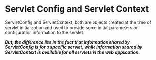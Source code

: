# Servlet Config and Servlet Context

ServletConfig and ServletContext, both are objects created at the time of servlet initialization and used to provide some initial parameters or configuration information to the servlet.

***But, the difference lies in the fact that information shared by ServletConfig is for a specific servlet, while information shared by ServletContext is available for all servlets in the web application.***



